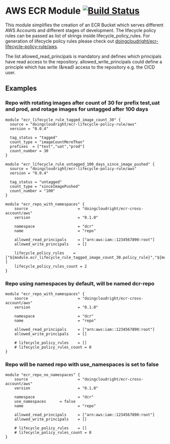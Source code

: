 # AWS ECR Module  [![Build Status](https://travis-ci.org/doingcloudright/terraform-aws-ecr-cross-account.svg?branch=master)](https://travis-ci.org/doingcloudright/terraform-aws-ecr-cross-account)


This module simplifies the creation of an ECR Bucket which serves different AWS Accounts and different stages of development. The lifecycle policy rules can be passed as list of strings inside lifecycle_policy_rules. For generation of lifecycle policy rules please check out <a href="https://registry.terraform.io/modules/doingcloudright/ecr-lifecycle-policy-rule/aws/">doingcloudright/ecr-lifecycle-policy-rule/aws</a>.

The list allowed_read_principals is mandatory and defines which principals have read access to the repository. allowed_write_principals could define a principle which has write (&read) access to the repository e.g. the CICD user.

## Examples

### Repo with rotating images after count of 30 for prefix test,uat and prod, and rotage images for untagged after 100 days
```
module "ecr_lifecycle_rule_tagged_image_count_30" {
  source = "doingcloudright/ecr-lifecycle-policy-rule/aws"
  version = "0.0.4"

  tag_status = "tagged"
  count_type = "imageCountMoreThan"
  prefixes  = ["test","uat","prod"]
  count_number = 30
}

module "ecr_lifecycle_rule_untagged_100_days_since_image_pushed" {
  source = "doingcloudright/ecr-lifecycle-policy-rule/aws"
  version = "0.0.4"

  tag_status = "untagged"
  count_type = "sinceImagePushed"
  count_number = "100"
}

module "ecr_repo_with_namespaces" {
    source                      = "doingcloudright/ecr-cross-account/aws"
    version                     = "0.1.0"

    namespace                   = "dcr"
    name                        = "repo"

    allowed_read_principals     = ["arn:aws:iam::1234567890:root"]
    allowed_write_principals    = []

    lifecycle_policy_rules    = ["${module.ecr_lifecycle_rule_tagged_image_count_30.policy_rule}","${module.ecr_lifecycle_rule_untagged_100_days_since_image_pushed.policy_rule}" ]
    lifecycle_policy_rules_count = 2
}
```


### Repo using namespaces by default, will be named dcr-repo
```
module "ecr_repo_with_namespaces" {
    source                      = "doingcloudright/ecr-cross-account/aws"
    version                     = "0.1.0"

    namespace                   = "dcr"
    name                        = "repo"

    allowed_read_principals     = ["arn:aws:iam::1234567890:root"]
    allowed_write_principals    = []

    # lifecycle_policy_rules    = []
    # lifecycle_policy_rules_count = 0
}
```

### Repo will be named repo with use_namespaces is set to false
```
module "ecr_repo_no_namespaces" {
    source                      = "doingcloudright/ecr-cross-account/aws"
    version                     = "0.1.0"

    namespace                   = "dcr"
    use_namespaces		= false
    name                        = "repo"

    allowed_read_principals     = ["arn:aws:iam::1234567890:root"]
    allowed_write_principals    = []

    # lifecycle_policy_rules    = []
    # lifecycle_policy_rules_count = 0
}
```
